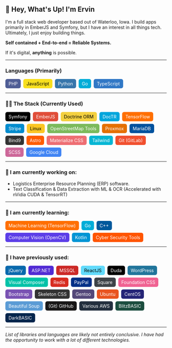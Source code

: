 ## 👋 Hey, What's Up! I'm Ervin

I'm a full stack web developer based out of Waterloo, Iowa. I build apps primarily in EmberJS and Symfony, but I have an interest in all things tech. Ultimately, I just enjoy building things. 

**Self contained + End-to-end = Reliable Systems.**  

If it's digital, **anything** is possible.  

---

### **Languages (Primarily)**

<div style="display: flex; flex-wrap: wrap; gap: 0.5rem;">
  <span style="background-color: #4F5D95; border-radius: 6px; padding: 6px 10px; color: #FFFFFF;">PHP</span>
  <span style="background-color: #F7DF1E; border-radius: 6px; padding: 6px 10px; color: #000000;">JavaScript</span>
  <span style="background-color: #3776AB; border-radius: 6px; padding: 6px 10px; color: #FFFFFF;">Python</span>
  <span style="background-color: #00ADD8; border-radius: 6px; padding: 6px 10px; color: #FFFFFF;">Go</span>
  <span style="background-color: #3178C6; border-radius: 6px; padding: 6px 10px; color: #FFFFFF;">TypeScript</span>
</div>

---

### **🧑‍💻 The Stack (Currently Used)**

<div style="display: flex; flex-wrap: wrap; gap: 0.5rem;">
  <span style="background-color: #000000; border-radius: 6px; padding: 6px 10px; color: #FFFFFF;">Symfony</span>
  <span style="background-color: #E04E39; border-radius: 6px; padding: 6px 10px; color: #FFFFFF;">EmberJS</span>
  <span style="background-color: #F4D03F; border-radius: 6px; padding: 6px 10px; color: #000;">Doctrine ORM</span>
  <span style="background-color: #00A6DC; border-radius: 6px; padding: 6px 10px; color: #FFFFFF;">DocTR</span>
  <span style="background-color: #FF6F00; border-radius: 6px; padding: 6px 10px; color: #FFFFFF;">TensorFlow</span>
  <span style="background-color: #008CCE; border-radius: 6px; padding: 6px 10px; color: #FFFFFF;">Stripe</span>
  <span style="background-color: #FCC624; border-radius: 6px; padding: 6px 10px; color: #000;">Linux</span>
  <span style="background-color: #7BBA5C; border-radius: 6px; padding: 6px 10px; color: #FFFFFF;">OpenStreetMap Tools</span>
  <span style="background-color: #E57000; border-radius: 6px; padding: 6px 10px; color: #FFFFFF;">Proxmox</span>
  <span style="background-color: #01529E; border-radius: 6px; padding: 6px 10px; color: #FFFFFF;">MariaDB</span>
  <span style="background-color: #333333; border-radius: 6px; padding: 6px 10px; color: #FFFFFF;">Bind9</span>
  <span style="background-color: #FF5D01; border-radius: 6px; padding: 6px 10px; color: #FFFFFF;">Astro</span>
  <span style="background-color: #EE6E73; border-radius: 6px; padding: 6px 10px; color: #FFFFFF;">Materialize CSS</span>
  <span style="background-color: #06B6D4; border-radius: 6px; padding: 6px 10px; color: #FFFFFF;">Tailwind</span>
  <span style="background-color: #F1502F; border-radius: 6px; padding: 6px 10px; color: #FFFFFF;">Git (GitLab)</span>
  <span style="background-color: #CD6799; border-radius: 6px; padding: 6px 10px; color: #FFFFFF;">SCSS</span>
  <span style="background-color: #4285F4; border-radius: 6px; padding: 6px 10px; color: #FFFFFF;">Google Cloud</span>
</div>

---

### **🔭 I am currently working on:**

- Logistics Enterprise Resource Planning (ERP) software.  
- Text Classification & Data Extraction with ML & OCR (Accelerated with nVidia CUDA & TensorRT)

---

### **🌱 I am currently learning:**

<div style="display: flex; flex-wrap: wrap; gap: 0.5rem;">
  <span style="background-color: #FF6F00; border-radius: 6px; padding: 6px 10px; color: #FFFFFF;">Machine Learning (TensorFlow)</span>
  <span style="background-color: #00ADD8; border-radius: 6px; padding: 6px 10px; color: #FFFFFF;">Go</span>
  <span style="background-color: #00599C; border-radius: 6px; padding: 6px 10px; color: #FFFFFF;">C++</span>
  <span style="background-color: #5C3EE8; border-radius: 6px; padding: 6px 10px; color: #FFFFFF;">Computer Vision (OpenCV)</span>
  <span style="background-color: #0095D5; border-radius: 6px; padding: 6px 10px; color: #FFFFFF;">Kotlin</span>
  <span style="background-color: #FF5500; border-radius: 6px; padding: 6px 10px; color: #FFFFFF;">Cyber Security Tools</span>
</div>

---

### **🚀 I have previously used:**

<div style="display: flex; flex-wrap: wrap; gap: 0.5rem;">
  <span style="background-color: #0769AD; border-radius: 6px; padding: 6px 10px; color: #FFFFFF;">jQuery</span>
  <span style="background-color: #512BD4; border-radius: 6px; padding: 6px 10px; color: #FFFFFF;">ASP.NET</span>
  <span style="background-color: #CC2927; border-radius: 6px; padding: 6px 10px; color: #FFFFFF;">MSSQL</span>
  <span style="background-color: #61DAFB; border-radius: 6px; padding: 6px 10px; color: #000;">ReactJS</span>
  <span style="background-color: #000000; border-radius: 6px; padding: 6px 10px; color: #FFFFFF;">Duda</span>
  <span style="background-color: #21759B; border-radius: 6px; padding: 6px 10px; color: #FFFFFF;">WordPress</span>
  <span style="background-color: #00C2A8; border-radius: 6px; padding: 6px 10px; color: #FFFFFF;">Visual Composer</span>
  <span style="background-color: #D82C20; border-radius: 6px; padding: 6px 10px; color: #FFFFFF;">Redis</span>
  <span style="background-color: #003087; border-radius: 6px; padding: 6px 10px; color: #FFFFFF;">PayPal</span>
  <span style="background-color: #3E4348; border-radius: 6px; padding: 6px 10px; color: #FFFFFF;">Square</span>
  <span style="background-color: #F06292; border-radius: 6px; padding: 6px 10px; color: #FFFFFF;">Foundation CSS</span>
  <span style="background-color: #7952B3; border-radius: 6px; padding: 6px 10px; color: #FFFFFF;">Bootstrap</span>
  <span style="background-color: #333333; border-radius: 6px; padding: 6px 10px; color: #FFFFFF;">Skeleton CSS</span>
  <span style="background-color: #54487A; border-radius: 6px; padding: 6px 10px; color: #FFFFFF;">Gentoo</span>
  <span style="background-color: #E95420; border-radius: 6px; padding: 6px 10px; color: #FFFFFF;">Ubuntu</span>
  <span style="background-color: #262577; border-radius: 6px; padding: 6px 10px; color: #FFFFFF;">CentOS</span>
  <span style="background-color: #5A9BD5; border-radius: 6px; padding: 6px 10px; color: #FFFFFF;">Beautiful Soup</span>
  <span style="background-color: #181717; border-radius: 6px; padding: 6px 10px; color: #FFFFFF;">(Git) GitHub</span>
  <span style="background-color: #232F3E; border-radius: 6px; padding: 6px 10px; color: #FFFFFF;">Various AWS</span>
  <span style="background-color: #1B4D3E; border-radius: 6px; padding: 6px 10px; color: #FFFFFF;">BlitzBASIC</span>
  <span style="background-color: #03254C; border-radius: 6px; padding: 6px 10px; color: #FFFFFF;">DarkBASIC</span>
</div>

----------

*List of libraries and languages are likely not entirely conclusive. I have had the opportunity to work with a lot of different technologies.*
